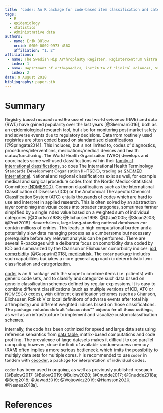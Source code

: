 ```yaml
---
title: 'coder: An R package for code-based item classification and categorization'
tags:
  - R
  - epidemiology
  - statistics
  - Administrative data
authors:
  - name: Erik Bülow
    orcid: 0000-0002-9973-456X
    affiliation: "1, 2"
affiliations:
 - name: The Swedish Hip Arthroplasty Register, Registercentrum Västra Götaland, Gothenburg, Sweden
   index: 1
 - name: Department of orthopaedics, institute of clinical sciences, Sahlgrenska Academy, University of Gothenburg, Gothenburg, Sweden
   index: 2
date: 9 August 2018
bibliography: paper.bib
---
```


# Summary

Registry based research and the use of real world evidence (RWE) and data (RWD) have gained popularity over the last years [@Sherman2016], both as an epidemiological research tool, but also for monitoring post market safety and adverse events due to regulatory decisions. Data from routinely used registries are often coded based on standardized classifications [@Springate2014]. This includes, but is not limited to, codes of diagnostics, procedures/interventions, medications/medical devices and health status/functioning. The World Health Organization (WHO) develops and coordinates some well-used classifications within their [family of international classifications](https://www.who.int/classifications/), so does The International Health Terminology Standards Development Organisation (IHTSDO), trading as [SNOMED International](snomed.org). National and regional classifications exist as well, for example medical and surgical procedure codes from the Nordic Medico-Statistical Committee [(NOMESCO)](http://nowbase.org/). Common classifications such as the International Classification of Diseases (ICD) or the Anatomical Therapeutic Chemical Classification System (ATC) entails thousands of codes which are hard to use and interpret in applied research. This is often solved by an abstraction layer combining individual codes into broader categories, sometimes further simplified by a single index value based on a weighted sum of individual categories [@Charlson1988; @Elixhauser1998; @QUan2005; @Sloan2003; @Pratt2018]. Nevertheless, large long-standing national databases can contain millions of entries. This leads to high computational burden and a potentially slow data managing process as a cumbersome but necessary prerequisite before any relevant analysis can be performed. There are several R-packages with a delibarate focus on comorbidity data coded by ICD and summarized by the Charlson or Elixhauser comorbidity indices: [icd](https://jackwasey.github.io/icd), [comorbidity](https://ellessenne.github.io/comorbidity/) [@Gasparini2018], [medicalrisk](https://github.com/patrickmdnet/medicalrisk). The `coder` package includes such capabilities but takes a more general approach to deterministic item classification and categorization.


[coder](https://eribul.github.io/coder/) is an R package with the scope to combine items (i.e. patients) with generic code sets, and to classify and categorize such data based on generic classification schemes defined by regular expressions. It is easy to combine different classifications (such as multiple versions of ICD, ATC or NOMESCO codes), with different classification schemes (such as Charlson, Elixhauser, RxRisk V or local definitions of adverse events after total hip arthroplasty) and different weighted indices based on those classifications. The package includes default "classcodes"" objects for all those settings, as well as an infrastructure to implement and visualize custom classification schemes.  

Internally, the code has been optimized for speed and large data sets using reference semantics from [data.table](https://rdatatable.gitlab.io/data.table/), matrix-based computations and code profiling. The prevalence of large datasets makes it difficult to use parallel computing however, since the limit of available random-access memory (RAM) often implies a more serious bottleneck, which limits the possibility to multiply data sets for multiple cores. It is recommended to use `coder` in tandem with [decoder](https://cancercentrum.bitbucket.io/decoder/), a package for interpretation of individual codes. 

`coder` has been used in ongoing, as well as previously published research [@Bulow2017; @Bulow2019; @Bulow2020; @Cnudde2017; @Cnudde2018a; @Berg2018; @Jawad2019; @Wojtowicz2019; @Hansson2020; @Nemes2018a].


# References
